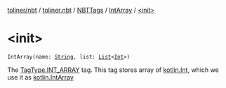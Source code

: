 [toliner/nbt](../../../index.md) / [toliner.nbt](../../index.md) / [NBTTags](../index.md) / [IntArray](index.md) / [&lt;init&gt;](./-init-.md)

# &lt;init&gt;

`IntArray(name: `[`String`](https://kotlinlang.org/api/latest/jvm/stdlib/kotlin/-string/index.html)`, list: `[`List`](https://kotlinlang.org/api/latest/jvm/stdlib/kotlin.collections/-list/index.html)`<`[`Int`](https://kotlinlang.org/api/latest/jvm/stdlib/kotlin/-int/index.html)`>)`

The [TagType.INT_ARRAY](../../-tag-type/-i-n-t_-a-r-r-a-y.md) tag.
This tag stores array of [kotlin.Int](https://kotlinlang.org/api/latest/jvm/stdlib/kotlin/-int/index.html), which we use it as [kotlin.IntArray](https://kotlinlang.org/api/latest/jvm/stdlib/kotlin/-int-array/index.html)

